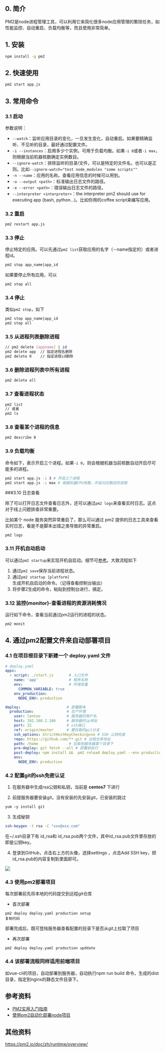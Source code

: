 ## 0. 简介

PM2是node进程管理工具，可以利用它来简化很多node应用管理的繁琐任务，如性能监控、自动重启、负载均衡等，而且使用非常简单。

## 1. 安装

```bash
npm install -g pm2
```

## 2. 快速使用

```bash
pm2 start app.js
```

## 3. 常用命令

### 3.1 启动

参数说明：

- `--watch`：监听应用目录的变化，一旦发生变化，自动重启。如果要精确监听、不见听的目录，最好通过配置文件。
- `-i --instances`：启用多少个实例，可用于负载均衡。如果`-i 0`或者`-i max`，则根据当前机器核数确定实例数目。
- `--ignore-watch`：排除监听的目录/文件，可以是特定的文件名，也可以是正则。比如`--ignore-watch="test node_modules "some scripts""`
- `-n --name`：应用的名称。查看应用信息的时候可以用到。
- `-o --output <path>`：标准输出日志文件的路径。
- `-e --error <path>`：错误输出日志文件的路径。
- `--interpreter <interpreter>`：the interpreter pm2 should use for executing app (bash, python...)。比如你用的coffee script来编写应用。

### 3.2 重启

```bash
pm2 restart app.js
```

### 3.3 停止

停止特定的应用。可以先通过`pm2 list`获取应用的名字（--name指定的）或者进程id。

```bash
pm2 stop app_name|app_id
```

如果要停止所有应用，可以

```bash
pm2 stop all
```

### 3.4 停止

类似`pm2 stop`，如下

```bash
pm2 stop app_name|app_id
pm2 stop all
```

### 3.5 从进程列表删除进程

```bash
// pm2 delete [appname] | id
pm2 delete app  // 指定进程名删除
pm2 delete 0    // 指定进程id删除
```
### 3.6 删除进程列表中所有进程

```bash
pm2 delete all
```

### 3.7 查看进程状态

```bash
pm2 list
// 或者
pm2 ls
```

### 3.8 查看某个进程的信息

```bash
pm2 describe 0
```

### 3.9 负载均衡

命令如下，表示开启三个进程。如果`-i 0`，则会根据机器当前核数自动开启尽可能多的进程。

```bash
pm2 start app.js -i 3 # 开启三个进程
pm2 start app.js -i max # 根据机器CPU核数，开启对应数目的进程 
```

###3.10 日志查看

除了可以打开日志文件查看日志外，还可以通过`pm2 logs`来查看实时日志。这点对于线上问题排查非常重要。

比如某个 node 服务突然异常重启了，那么可以通过 pm2 提供的日志工具来查看实时日志，看是不是脚本出错之类导致的异常重启。

```
pm2 logs
```

### 3.11 开机自动启动

可以通过`pm2 startup`来实现开机自启动。细节可[参考](http://pm2.keymetrics.io/docs/usage/startup/)。大致流程如下

1. 通过`pm2 save`保存当前进程状态。
2. 通过`pm2 startup [platform]`生成开机自启动的命令。（记得查看控制台输出）
3. 将步骤2生成的命令，粘贴到控制台进行，搞定。

### 3.12 监控(monitor)-查看进程的资源消耗情况

运行如下命令，查看当前通过pm2运行的进程的状态。

```bash
pm2 monit
```

## 4. 通过pm2配置文件来自动部署项目

### 4.1 在项目根目录下新建一个 deploy.yaml 文件

```yaml
# deploy.yaml
apps:
  - script: ./start.js       # 入口文件
    name: 'app'              # 程序名称
    env:                     # 环境变量
      COMMON_VARIABLE: true
    env_production:
      NODE_ENV: production

deploy:                     # 部署脚本
  production:               # 生产环境
    user: lentoo            # 服务器的用户名
    host: 192.168.2.166     # 服务器的ip地址
    port: 22                # ssh端口
    ref: origin/master      # 要拉取的git分支
    ssh_options: StrictHostKeyChecking=no # SSH 公钥检查
    repo: https://github.com/**.git # 远程仓库地址
    path: /home              # 拉取到服务器某个目录下
    pre-deploy: git fetch --all # 部署前执行
    post-deploy: npm install &&  pm2 reload deploy.yaml --env production # 部署后执行
    env:
      NODE_ENV: production

```

### 4.2 配置git的ssh免密认证

1. 在服务器中生成rsa公钥和私钥，当前是 **centos7** 下进行

2. 前提服务器要安装git，没有安装的先安装git，已安装的跳过

```bash
yum –y install git
```

3. 生成秘钥

```bash
ssh-keygen -t rsa -C "xxx@xxx.com"
```

在~/.ssh目录下有 id_rsa和 id_rsa.pub两个文件，其中id_rsa.pub文件里存放的即是公钥key。

4. 登录到GitHub，点击右上方的头像，选择settings ，点击Add SSH key，把id_rsa.pub的内容复制到里面即可。

![](https://user-gold-cdn.xitu.io/2018/8/26/16574cdcd9ac289b?imageView2/0/w/1280/h/960/format/webp/ignore-error/1)

### 4.3 使用pm2部署项目

每次部署前先将本地的代码提交到远程git仓库

- 首次部署

```
pm2 deploy deploy.yaml production setup 
复制代码
```

部署完成后，既可登陆服务器查看配置的目录下是否从git上拉取了项目

- 再次部署

```
pm2 deploy deploy.yaml production upddate
```

### 4.4 该部署流程同样适用前端项目

如vue-cli的项目，自动部署到服务器，自动执行npm run build 命令，生成的dist目录，指定到nginx的静态文件目录下。

## 参考资料

- [PM2实用入门指南](https://www.cnblogs.com/chyingp/p/pm2-documentation.html)
- [使用pm2自动化部署node项目](https://juejin.im/post/5b823506e51d4538d517662f)

## 其他资料

https://pm2.io/doc/zh/runtime/overview/

